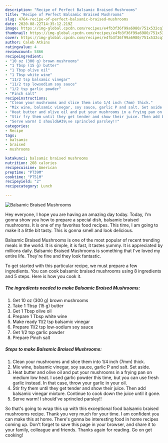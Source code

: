 ```yaml
---
description: "Recipe of Perfect Balsamic Braised Mushrooms"
title: "Recipe of Perfect Balsamic Braised Mushrooms"
slug: 4764-recipe-of-perfect-balsamic-braised-mushrooms
date: 2020-08-22T14:35:12.219Z
image: https://img-global.cpcdn.com/recipes/e4fb3f36f99a6980/751x532cq70/balsamic-braised-mushrooms-recipe-main-photo.jpg
thumbnail: https://img-global.cpcdn.com/recipes/e4fb3f36f99a6980/751x532cq70/balsamic-braised-mushrooms-recipe-main-photo.jpg
cover: https://img-global.cpcdn.com/recipes/e4fb3f36f99a6980/751x532cq70/balsamic-braised-mushrooms-recipe-main-photo.jpg
author: Caleb Atkins
ratingvalue: 4
reviewcount: 5866
recipeingredient:
- "10 oz (300 g) brown mushrooms"
- "1 Tbsp (15 g) butter"
- "1 Tbsp olive oil"
- "1 Tbsp white wine"
- "11/2 tsp balsamic vinegar"
- "11/2 tsp lowsodium soy sauce"
- "1/2 tsp garlic powder"
- "Pinch salt"
recipeinstructions:
- "Clean your mushrooms and slice them into 1/4 inch (7mm) thick."
- "Mix wine, balsamic vinegar, soy sauce, garlic P and salt. Set aside."
- "Heat butter and olive oil and put your mushrooms in a frying pan on medium low heat. I used garlic powder this time, but you can use fresh garlic instead. In that case, throw your garlic in your oil."
- "Stir fry them until they get tender and show their juice. Then add balsamic vinegar mixture. Continue to cook down the juice until it gone."
- "Serve warm! I should&#39;ve sprincled parsley!!"
categories:
- Recipe
tags:
- balsamic
- braised
- mushrooms

katakunci: balsamic braised mushrooms 
nutrition: 208 calories
recipecuisine: American
preptime: "PT39M"
cooktime: "PT51M"
recipeyield: "2"
recipecategory: Lunch

---
```



![Balsamic Braised Mushrooms](https://img-global.cpcdn.com/recipes/e4fb3f36f99a6980/751x532cq70/balsamic-braised-mushrooms-recipe-main-photo.jpg)

Hey everyone, I hope you are having an amazing day today. Today, I'm gonna show you how to prepare a special dish, balsamic braised mushrooms. It is one of my favorites food recipes. This time, I am going to make it a little bit tasty. This is gonna smell and look delicious.



Balsamic Braised Mushrooms is one of the most popular of recent trending meals in the world. It is simple, it is fast, it tastes yummy. It is appreciated by millions daily. Balsamic Braised Mushrooms is something that I've loved my entire life. They're fine and they look fantastic.


To get started with this particular recipe, we must prepare a few ingredients. You can cook balsamic braised mushrooms using 8 ingredients and 5 steps. Here is how you cook it.

<!--inarticleads1-->

##### The ingredients needed to make Balsamic Braised Mushrooms:

1. Get 10 oz (300 g) brown mushrooms
1. Take 1 Tbsp (15 g) butter
1. Get 1 Tbsp olive oil
1. Prepare 1 Tbsp white wine
1. Make ready 11/2 tsp balsamic vinegar
1. Prepare 11/2 tsp low-sodium soy sauce
1. Get 1/2 tsp garlic powder
1. Prepare Pinch salt




<!--inarticleads2-->

##### Steps to make Balsamic Braised Mushrooms:

1. Clean your mushrooms and slice them into 1/4 inch (7mm) thick.
1. Mix wine, balsamic vinegar, soy sauce, garlic P and salt. Set aside.
1. Heat butter and olive oil and put your mushrooms in a frying pan on medium low heat. I used garlic powder this time, but you can use fresh garlic instead. In that case, throw your garlic in your oil.
1. Stir fry them until they get tender and show their juice. Then add balsamic vinegar mixture. Continue to cook down the juice until it gone.
1. Serve warm! I should&#39;ve sprincled parsley!!




So that's going to wrap this up with this exceptional food balsamic braised mushrooms recipe. Thank you very much for your time. I am confident you can make this at home. There's gonna be interesting food in home recipes coming up. Don't forget to save this page in your browser, and share it to your family, colleague and friends. Thanks again for reading. Go on get cooking!
